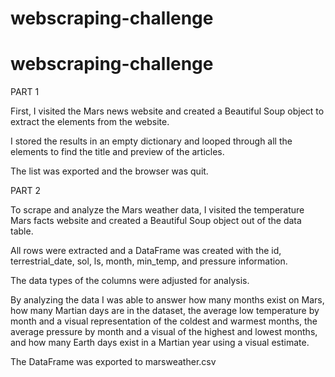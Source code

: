 # webscraping-challenge
# webscraping-challenge

PART 1

First, I visited the Mars news website and created a Beautiful Soup object to extract the elements from the website.

I stored the results in an empty dictionary and looped through all the elements to find the title and preview of the articles. 

The list was exported and the browser was quit.

PART 2

To scrape and analyze the Mars weather data, I visited the temperature Mars facts website and created a Beautiful Soup object out of the data table. 

All rows were extracted and a DataFrame was created with the id, terrestrial_date, sol, ls, month, min_temp, and pressure information. 

The data types of the columns were adjusted for analysis.

By analyzing the data I was able to answer how many months exist on Mars, how many Martian days are in the dataset, the average low temperature by month and a visual representation of the coldest and warmest months, the average pressure by month and a visual of the highest and lowest months, and how many Earth days exist in a Martian year using a visual estimate. 

The DataFrame was exported to marsweather.csv
